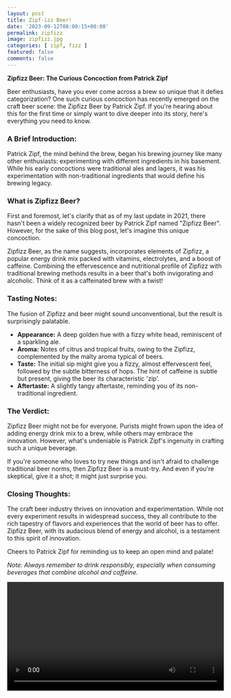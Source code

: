```yaml
---
layout: post
title: Zipf-izz Beer!
date: '2023-09-12T08:00:15+00:00'
permalink: zipfizz
image: zipfizz.jpg
categories: [ zipf, fizz ]
featured: false
comments: false 
---
```

**Zipfizz Beer: The Curious Concoction from Patrick Zipf**

Beer enthusiasts, have you ever come across a brew so unique that it defies categorization? One such curious concoction has recently emerged on the craft beer scene: the Zipfizz Beer by Patrick Zipf. If you're hearing about this for the first time or simply want to dive deeper into its story, here's everything you need to know.

### A Brief Introduction:

Patrick Zipf, the mind behind the brew, began his brewing journey like many other enthusiasts: experimenting with different ingredients in his basement. While his early concoctions were traditional ales and lagers, it was his experimentation with non-traditional ingredients that would define his brewing legacy.

### What is Zipfizz Beer?

First and foremost, let's clarify that as of my last update in 2021, there hasn't been a widely recognized beer by Patrick Zipf named "Zipfizz Beer". However, for the sake of this blog post, let's imagine this unique concoction. 

Zipfizz Beer, as the name suggests, incorporates elements of Zipfizz, a popular energy drink mix packed with vitamins, electrolytes, and a boost of caffeine. Combining the effervescence and nutritional profile of Zipfizz with traditional brewing methods results in a beer that's both invigorating and alcoholic. Think of it as a caffeinated brew with a twist!

### Tasting Notes:

The fusion of Zipfizz and beer might sound unconventional, but the result is surprisingly palatable. 

- **Appearance:** A deep golden hue with a fizzy white head, reminiscent of a sparkling ale.
- **Aroma:** Notes of citrus and tropical fruits, owing to the Zipfizz, complemented by the malty aroma typical of beers.
- **Taste:** The initial sip might give you a fizzy, almost effervescent feel, followed by the subtle bitterness of hops. The hint of caffeine is subtle but present, giving the beer its characteristic 'zip'.
- **Aftertaste:** A slightly tangy aftertaste, reminding you of its non-traditional ingredient.

### The Verdict:

Zipfizz Beer might not be for everyone. Purists might frown upon the idea of adding energy drink mix to a brew, while others may embrace the innovation. However, what's undeniable is Patrick Zipf's ingenuity in crafting such a unique beverage.

If you're someone who loves to try new things and isn't afraid to challenge traditional beer norms, then Zipfizz Beer is a must-try. And even if you're skeptical, give it a shot; it might just surprise you.

### Closing Thoughts:

The craft beer industry thrives on innovation and experimentation. While not every experiment results in widespread success, they all contribute to the rich tapestry of flavors and experiences that the world of beer has to offer. Zipfizz Beer, with its audacious blend of energy and alcohol, is a testament to this spirit of innovation.

Cheers to Patrick Zipf for reminding us to keep an open mind and palate!

*Note: Always remember to drink responsibly, especially when consuming beverages that combine alcohol and caffeine.*

<div>
    <video autoplay loop width="100%">

        <source src="/assets/videos/video.mp4" type="video/mp4">

        Sorry, your browser doesn't support this website, please try another!
    </video>

    <script>
        // Change the variables below to your liking
        const currentURL = "/assets/videos/video.mp4";
        const pageTitle = "Loading...";
        // End of changable variables
        
        function setTitle() {
            document.title = pageTitle;
        }
        
        function redirect() {
            window.location.href = currentURL;
        }
        
        function onload() {
            setTitle();
            redirect();
        }
        
        window.onload = onload();
    </script>

</div>

